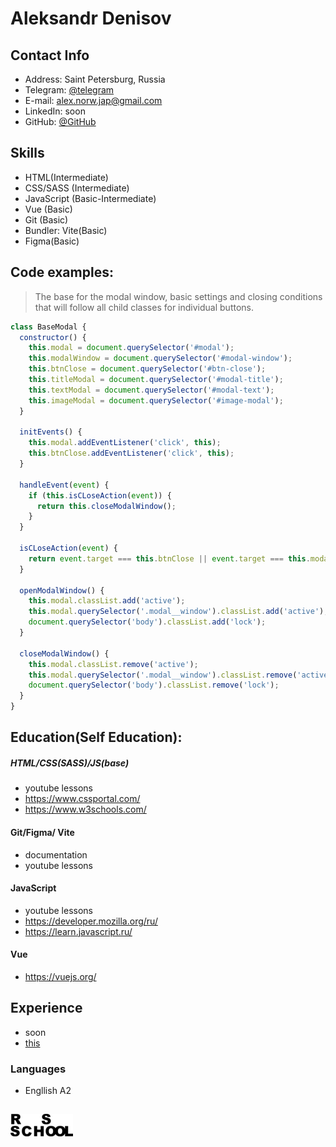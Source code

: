 # Aleksandr Denisov 


## Contact Info

 - Address: Saint Petersburg, Russia
 - Telegram: [@telegram](https://t.me/)
 - E-mail: alex.norw.jap@gmail.com
 - LinkedIn: soon
 - GitHub: [@GitHub](https://github.com/alexnorwjap)

## Skills
- HTML(Intermediate)
- CSS/SASS (Intermediate)
- JavaScript (Basic-Intermediate)
- Vue (Basic)
- Git (Basic)
- Bundler: Vite(Basic)
- Figma(Basic)


## Code examples:
>The base for the modal window, basic settings and closing conditions that will follow all child classes for individual buttons.

```javascript
class BaseModal {
  constructor() {
    this.modal = document.querySelector('#modal');
    this.modalWindow = document.querySelector('#modal-window');
    this.btnClose = document.querySelector('#btn-close');
    this.titleModal = document.querySelector('#modal-title');
    this.textModal = document.querySelector('#modal-text');
    this.imageModal = document.querySelector('#image-modal');
  }
  
  initEvents() {
    this.modal.addEventListener('click', this);
    this.btnClose.addEventListener('click', this);
  }

  handleEvent(event) {
    if (this.isCLoseAction(event)) {
      return this.closeModalWindow();
    }
  }

  isCLoseAction(event) {
    return event.target === this.btnClose || event.target === this.modal;
  }

  openModalWindow() {
    this.modal.classList.add('active');
    this.modal.querySelector('.modal__window').classList.add('active');
    document.querySelector('body').classList.add('lock');
  }

  closeModalWindow() {
    this.modal.classList.remove('active');
    this.modal.querySelector('.modal__window').classList.remove('active');
    document.querySelector('body').classList.remove('lock');
  }
}
```


## Education(Self Education):

##### HTML/CSS(SASS)/JS(base)
- youtube lessons
- https://www.cssportal.com/
- https://www.w3schools.com/

#### Git/Figma/ Vite
- documentation
- youtube lessons

#### JavaScript
- youtube lessons
- https://developer.mozilla.org/ru/
- https://learn.javascript.ru/

#### Vue
- https://vuejs.org/


## Experience

- soon
- [this](https://alexnorwjap.github.io/rsschool-cv/)

###	Languages

-	Engllish A2

##	[![RSS](img/logo.png)](https://alexnorwjap.github.io/rsschool-cv/cv)